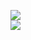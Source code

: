[![](https://img.shields.io/badge/Made%20With-Github%20Spray-lightgrey.svg?style=for-the-badge&logo=github)](https://github.com/Annihil/github-spray#25247)  
[![](https://i.imgur.com/2DrTn0Z.gif)](https://github.com/Annihil/github-spray)